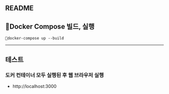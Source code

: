 ## README
## Docker Compose 빌드, 실행
```
docker-compose up --build
```
---
## 테스트
### 도커 컨테이너 모두 실행된 후 웹 브라우저 실행
* http://localhost:3000
